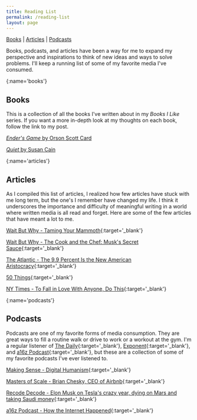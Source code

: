 ```yaml
---
title: Reading List
permalink: /reading-list
layout: page
---
```

[Books](#books)  \| [Articles](#articles)  \| [Podcasts](#podcasts)


Books, podcasts, and articles have been a way for me to expand my perspective and inspirations to think of new ideas and
ways to solve problems. I'll keep a running list of some of my favorite media I've consumed.


[](){:name='books'}
## Books

This is a collection of all the books I've written about in my <i>Books I Like</i> series. If you want a more in-depth look at my thoughts on each book, follow the link to my post.

[*Ender's Game* by Orson Scott Card](/books-i-like-part-1)

[*Quiet* by Susan Cain](/books-i-like-part-1)


[](){:name='articles'}
## Articles

As I compiled this list of articles, I realized how few articles have stuck with me long term, but the one's I remember have changed my life. I think it underscores the importance and difficulty of meaningful writing in a world where written media is all read and forget. Here are some of the few articles that have meant a lot to me.

[Wait But Why - Taming Your Mammoth](https://waitbutwhy.com/2014/06/taming-mammoth-let-peoples-opinions-run-life.html){:target='_blank'}

[Wait But Why - The Cook and the Chef: Musk's Secret Sauce](https://waitbutwhy.com/2015/11/the-cook-and-the-chef-musks-secret-sauce.html){:target='_blank'}

[The Atlantic - The 9.9 Percent Is the New American Aristocracy](https://www.theatlantic.com/magazine/archive/2018/06/the-birth-of-a-new-american-aristocracy/559130/){:target='_blank'}

[50 Things](https://mitadmissions.org/blogs/entry/50_things/){:target='_blank'}

[NY Times - To Fall in Love With Anyone, Do This](https://www.nytimes.com/2015/01/11/fashion/modern-love-to-fall-in-love-with-anyone-do-this.html){:target='_blank'}


[](){:name='podcasts'}
## Podcasts

Podcasts are one of my favorite forms of media consumption. They are great ways to fill a routine walk or drive to work or a workout at the gym. I'm a regular listener of [The Daily](https://www.nytimes.com/column/the-daily){:target='_blank'}, [Exponent](https://exponent.fm){:target='_blank'}, and [a16z Podcast](https://a16z.com/podcasts/){:target='_blank'}, but these are a collection of some of my favorite podcasts I've ever listened to.

[Making Sense - Digital Humanism](https://samharris.org/podcasts/136-digital-humanism/){:target='_blank'}

[Masters of Scale - Brian Chesky, CEO of Airbnb](https://mastersofscale.com/brian-chesky-handcrafted/){:target='_blank'}

[Recode Decode - Elon Musk on Tesla's crazy year, dying on Mars and taking Saudi money](https://www.recode.net/2018/11/2/18053424/elon-musk-tesla-spacex-boring-company-self-driving-cars-saudi-twitter-kara-swisher-decode-podcast){:target='_blank'}

[a16z Podcast - How the Internet Happened](https://a16z.com/2018/12/24/how-internet-happened-evolution-of-tech/){:target='_blank'}